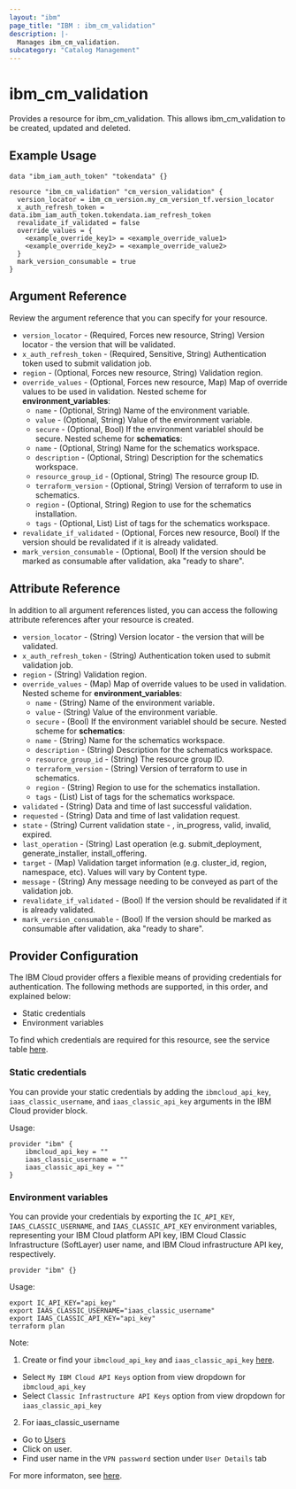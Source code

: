 ```yaml
---
layout: "ibm"
page_title: "IBM : ibm_cm_validation"
description: |-
  Manages ibm_cm_validation.
subcategory: "Catalog Management"
---
```


# ibm_cm_validation

Provides a resource for ibm_cm_validation. This allows ibm_cm_validation to be created, updated and deleted.

## Example Usage

```hcl
data "ibm_iam_auth_token" "tokendata" {}

resource "ibm_cm_validation" "cm_version_validation" {
  version_locator = ibm_cm_version.my_cm_version_tf.version_locator
  x_auth_refresh_token = data.ibm_iam_auth_token.tokendata.iam_refresh_token
  revalidate_if_validated = false
  override_values = {
    <example_override_key1> = <example_override_value1>
    <example_override_key2> = <example_override_value2>
  }
  mark_version_consumable = true
}
```

## Argument Reference

Review the argument reference that you can specify for your resource.

* `version_locator` - (Required, Forces new resource, String) Version locator - the version that will be validated.
* `x_auth_refresh_token` - (Required, Sensitive, String) Authentication token used to submit validation job.
* `region` - (Optional, Forces new resource, String) Validation region.
* `override_values` - (Optional, Forces new resource, Map) Map of override values to be used in validation.
Nested scheme for **environment_variables**:
	* `name` - (Optional, String) Name of the environment variable.
	* `value` - (Optional, String) Value of the environment variable.
	* `secure` - (Optional, Bool) If the environment variablel should be secure.
Nested scheme for **schematics**:
	* `name` - (Optional, String) Name for the schematics workspace.
	* `description` - (Optional, String) Description for the schematics workspace.
	* `resource_group_id` - (Optional, String) The resource group ID.
	* `terraform_version` - (Optional, String) Version of terraform to use in schematics.
	* `region` - (Optional, String) Region to use for the schematics installation.
	* `tags` - (Optional, List) List of tags for the schematics workspace.
* `revalidate_if_validated` - (Optional, Forces new resource, Bool) If the version should be revalidated if it is already validated.
* `mark_version_consumable` - (Optional, Bool) If the version should be marked as consumable after validation, aka \"ready to share\".

## Attribute Reference

In addition to all argument references listed, you can access the following attribute references after your resource is created.

* `version_locator` - (String) Version locator - the version that will be validated.
* `x_auth_refresh_token` - (String) Authentication token used to submit validation job.
* `region` - (String) Validation region.
* `override_values` - (Map) Map of override values to be used in validation.
Nested scheme for **environment_variables**:
	* `name` - (String) Name of the environment variable.
	* `value` - (String) Value of the environment variable.
	* `secure` - (Bool) If the environment variablel should be secure.
Nested scheme for **schematics**:
	* `name` - (String) Name for the schematics workspace.
	* `description` - (String) Description for the schematics workspace.
	* `resource_group_id` - (String) The resource group ID.
	* `terraform_version` - (String) Version of terraform to use in schematics.
	* `region` - (String) Region to use for the schematics installation.
	* `tags` - (List) List of tags for the schematics workspace.
* `validated` - (String) Data and time of last successful validation.
* `requested` - (String) Data and time of last validation request.
* `state` - (String) Current validation state - <empty>, in_progress, valid, invalid, expired.
* `last_operation` - (String) Last operation (e.g. submit_deployment, generate_installer, install_offering.
* `target` - (Map) Validation target information (e.g. cluster_id, region, namespace, etc).  Values will vary by Content type.
* `message` - (String) Any message needing to be conveyed as part of the validation job.
* `revalidate_if_validated` - (Bool) If the version should be revalidated if it is already validated.
* `mark_version_consumable` - (Bool) If the version should be marked as consumable after validation, aka \"ready to share\".

## Provider Configuration

The IBM Cloud provider offers a flexible means of providing credentials for authentication. The following methods are supported, in this order, and explained below:

- Static credentials
- Environment variables

To find which credentials are required for this resource, see the service table [here](https://cloud.ibm.com/docs/ibm-cloud-provider-for-terraform?topic=ibm-cloud-provider-for-terraform-provider-reference#required-parameters).

### Static credentials

You can provide your static credentials by adding the `ibmcloud_api_key`, `iaas_classic_username`, and `iaas_classic_api_key` arguments in the IBM Cloud provider block.

Usage:
```
provider "ibm" {
    ibmcloud_api_key = ""
    iaas_classic_username = ""
    iaas_classic_api_key = ""
}
```

### Environment variables

You can provide your credentials by exporting the `IC_API_KEY`, `IAAS_CLASSIC_USERNAME`, and `IAAS_CLASSIC_API_KEY` environment variables, representing your IBM Cloud platform API key, IBM Cloud Classic Infrastructure (SoftLayer) user name, and IBM Cloud infrastructure API key, respectively.

```
provider "ibm" {}
```

Usage:
```
export IC_API_KEY="api_key"
export IAAS_CLASSIC_USERNAME="iaas_classic_username"
export IAAS_CLASSIC_API_KEY="api_key"
terraform plan
```

Note:

1. Create or find your `ibmcloud_api_key` and `iaas_classic_api_key` [here](https://cloud.ibm.com/iam/apikeys).
  - Select `My IBM Cloud API Keys` option from view dropdown for `ibmcloud_api_key`
  - Select `Classic Infrastructure API Keys` option from view dropdown for `iaas_classic_api_key`
2. For iaas_classic_username
  - Go to [Users](https://cloud.ibm.com/iam/users)
  - Click on user.
  - Find user name in the `VPN password` section under `User Details` tab

For more informaton, see [here](https://registry.terraform.io/providers/IBM-Cloud/ibm/latest/docs#authentication).
